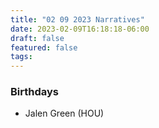 ```yaml
---
title: "02 09 2023 Narratives"
date: 2023-02-09T16:18:18-06:00
draft: false
featured: false
tags: 
---
```


### Birthdays 
- Jalen Green (HOU)
